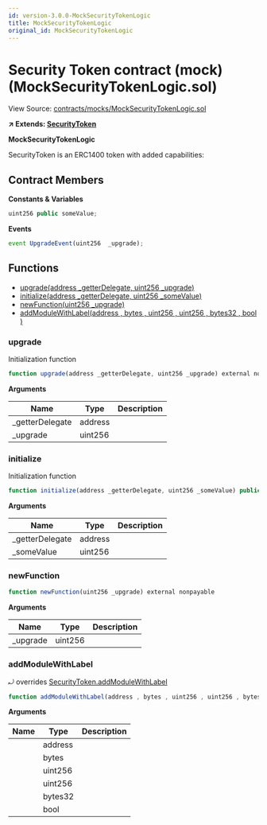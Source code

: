```yaml
---
id: version-3.0.0-MockSecurityTokenLogic
title: MockSecurityTokenLogic
original_id: MockSecurityTokenLogic
---
```


# Security Token contract (mock) (MockSecurityTokenLogic.sol)

View Source: [contracts/mocks/MockSecurityTokenLogic.sol](../../../contracts/mocks/MockSecurityTokenLogic.sol)

**↗ Extends: [SecurityToken](SecurityToken.md)**

**MockSecurityTokenLogic**

SecurityToken is an ERC1400 token with added capabilities:

## Contract Members
**Constants & Variables**

```js
uint256 public someValue;

```

**Events**

```js
event UpgradeEvent(uint256  _upgrade);
```

## Functions

- [upgrade(address _getterDelegate, uint256 _upgrade)](#upgrade)
- [initialize(address _getterDelegate, uint256 _someValue)](#initialize)
- [newFunction(uint256 _upgrade)](#newfunction)
- [addModuleWithLabel(address , bytes , uint256 , uint256 , bytes32 , bool )](#addmodulewithlabel)

### upgrade

Initialization function

```js
function upgrade(address _getterDelegate, uint256 _upgrade) external nonpayable
```

**Arguments**

| Name        | Type           | Description  |
| ------------- |------------- | -----|
| _getterDelegate | address |  | 
| _upgrade | uint256 |  | 

### initialize

Initialization function

```js
function initialize(address _getterDelegate, uint256 _someValue) public nonpayable
```

**Arguments**

| Name        | Type           | Description  |
| ------------- |------------- | -----|
| _getterDelegate | address |  | 
| _someValue | uint256 |  | 

### newFunction

```js
function newFunction(uint256 _upgrade) external nonpayable
```

**Arguments**

| Name        | Type           | Description  |
| ------------- |------------- | -----|
| _upgrade | uint256 |  | 

### addModuleWithLabel

⤾ overrides [SecurityToken.addModuleWithLabel](SecurityToken.md#addmodulewithlabel)

```js
function addModuleWithLabel(address , bytes , uint256 , uint256 , bytes32 , bool ) public nonpayable
```

**Arguments**

| Name        | Type           | Description  |
| ------------- |------------- | -----|
|  | address |  | 
|  | bytes |  | 
|  | uint256 |  | 
|  | uint256 |  | 
|  | bytes32 |  | 
|  | bool |  | 

